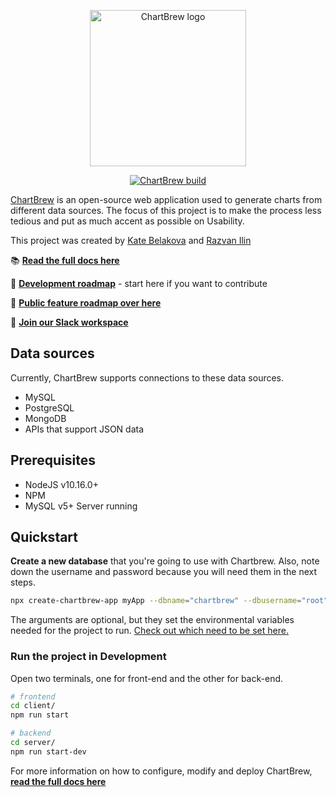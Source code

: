 <p align="center">
  <a href="https://chartbrew.com">
    <img src="https://docs.chartbrew.com/assets/cb_logo_4.png" alt="ChartBrew logo" width="250"/>
  </a>
</a>

<p align="center">
  <a href="https:/\/circleci.com/gh/razvanilin/chartbrew">
    <img src="https://circleci.com/gh/chartbrew/chartbrew.svg?style=svg" alt="ChartBrew build" />
  </a>
</p>

[ChartBrew](https://chartbrew.com) is an open-source web application used to generate charts from different data sources. The focus of this project is to make the process less tedious and put as much accent as possible on Usability.

This project was created by [Kate Belakova](https://github.com/belakova) and [Razvan Ilin](https://github.com/razvanilin)

📚 [**Read the full docs here**](https://docs.chartbrew.com)

🔧 [**Development roadmap**](https://github.com/orgs/chartbrew/projects/1) - start here if you want to contribute

🚙 [**Public feature roadmap over here**](https://trello.com/b/IQ7eiDqZ/chartbrew-roadmap)

💬 [**Join our Slack workspace**](https://join.slack.com/t/chartbrew/shared_invite/enQtODU3MzYzNTkwOTMwLTZiOTA5YzczODUzZGFiZmQyMGI1ZGVmZGI4YTVmOTBkMTI0YzQ2ZjJjOGI5NzQ0NmNmYzRmMDk3MmY4YmI4MTI)

## Data sources

Currently, ChartBrew supports connections to these data sources.

* MySQL
* PostgreSQL
* MongoDB
* APIs that support JSON data

## Prerequisites

* NodeJS v10.16.0+
* NPM
* MySQL v5+ Server running

## Quickstart

**Create a new database** that you're going to use with Chartbrew. Also, note down the username and password because you will need them in the next steps.

```sh
npx create-chartbrew-app myApp --dbname="chartbrew" --dbusername="root" --dbpassword="" --dbhost="localhost"
```

The arguments are optional, but they set the environmental variables needed for the project to run. [Check out which need to be set here.](https://docs.chartbrew.com/#set-up-environmental-variables)

### Run the project in Development

Open two terminals, one for front-end and the other for back-end.

```sh
# frontend
cd client/
npm run start

# backend
cd server/
npm run start-dev
```

For more information on how to configure, modify and deploy ChartBrew, [**read the full docs here**](https://docs.chartbrew.com)
